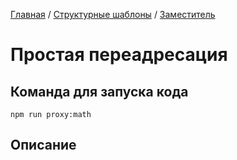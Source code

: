 [Главная](../../..) / [Структурные шаблоны](../..) / [Заместитель](..)

# Простая переадресация

## Команда для запуска кода

```
npm run proxy:math
```

## Описание